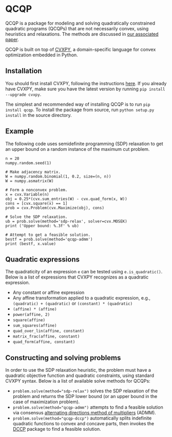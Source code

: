 QCQP
====

QCQP is a package for modeling and solving quadratically constrained quadratic programs (QCQPs) that are not necessarily convex, using heuristics and relaxations. The methods are discussed in [our associated paper](http://stanford.edu/class/ee364b/lectures/relaxations.pdf).

QCQP is built on top of [CVXPY](http://www.cvxpy.org/), a domain-specific language for convex optimization embedded in Python.

Installation
------------
You should first install CVXPY, following the instructions [here](http://www.cvxpy.org/). If you already have CVXPY, make sure you have the latest version by running ``pip install --upgrade cvxpy``.

The simplest and recommended way of installing QCQP is to run ``pip install qcqp``.
To install the package from source, run ``python setup.py install`` in the source directory.

Example
-------
The following code uses semidefinite programming (SDP) relaxation to get an upper bound on a random instance of the maximum cut problem.
```
n = 20
numpy.random.seed(1)

# Make adjacency matrix.
W = numpy.random.binomial(1, 0.2, size=(n, n))
W = numpy.asmatrix(W)

# Form a nonconvex problem.
x = cvx.Variable(n)
obj = 0.25*(cvx.sum_entries(W) - cvx.quad_form(x, W))
cons = [cvx.square(x) == 1]
prob = cvx.Problem(cvx.Maximize(obj), cons)

# Solve the SDP relaxation.
ub = prob.solve(method='sdp-relax', solver=cvx.MOSEK)
print ('Upper bound: %.3f' % ub)

# Attempt to get a feasible solution.
bestf = prob.solve(method='qcqp-admm')
print (bestf, x.value)
```

Quadratic expressions
---------------------
The quadraticity of an expression ``e`` can be tested using ``e.is_quadratic()``. Below is a list of expressions that CVXPY recognizes as a quadratic expression.
* Any constant or affine expression
* Any affine transformation applied to a quadratic expression, e.g., ``(quadratic) + (quadratic)`` or ``(constant) * (quadratic)``
* ``(affine) * (affine)``
* ``power(affine, 2)``
* ``square(affine)``
* ``sum_squares(affine)``
* ``quad_over_lin(affine, constant)``
* ``matrix_frac(affine, constant)``
* ``quad_form(affine, constant)``

Constructing and solving problems
---------------------------------
In order to use the SDP relaxation heuristic, the problem must have a quadratic objective function and quadratic constraints, using standard CVXPY syntax. Below is a list of available solve methods for QCQPs:
* ``problem.solve(method="sdp-relax")`` solves the SDP relaxation of the problem and returns the SDP lower bound (or an upper bound in the case of maximization problem).
* ``problem.solve(method="qcqp-admm")`` attempts to find a feasible solution via consensus [alternating directions method of multipliers](http://stanford.edu/~boyd/admm.html) (ADMM).
* ``problem.solve(method="qcqp-dccp")`` automatically splits indefinite quadratic functions to convex and concave parts, then invokes the [DCCP](https://github.com/cvxgrp/dccp) package to find a feasible solution.
